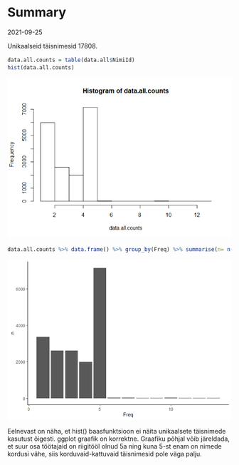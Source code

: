 Summary
================
2021-09-25

Unikaalseid täisnimesid 17808.

``` r
data.all.counts = table(data.all$NimiId)
hist(data.all.counts)
```

![](3.summary_files/figure-gfm/unnamed-chunk-2-1.png)<!-- -->

``` r
data.all.counts %>% data.frame() %>% group_by(Freq) %>% summarise(n= n()) %>% ggplot(aes(Freq, n)) + geom_col() + theme_classic()
```

![](3.summary_files/figure-gfm/unnamed-chunk-2-2.png)<!-- -->

Eelnevast on näha, et hist() baasfunktsioon ei näita unikaalsete
täisnimede kasutust õigesti. ggplot graafik on korrektne. Graafiku
põhjal võib järeldada, et suur osa töötajaid on riigitööl olnud 5a ning
kuna 5-st enam on nimede kordusi vähe, siis korduvaid-kattuvaid
täisnimesid pole väga palju.
